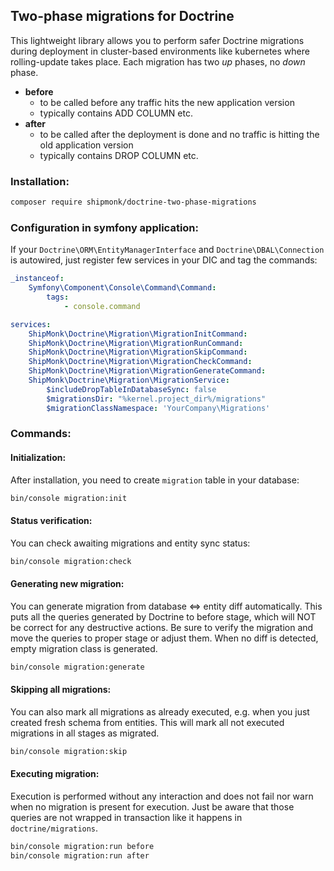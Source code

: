 ## Two-phase migrations for Doctrine
This lightweight library allows you to perform safer Doctrine migrations during deployment in cluster-based environments like kubernetes where rolling-update takes place.
Each migration has two *up* phases, no *down* phase.

- **before**
  - to be called before any traffic hits the new application version
  - typically contains ADD COLUMN etc.
- **after**
  - to be called after the deployment is done and no traffic is hitting the old application version
  - typically contains DROP COLUMN etc.

### Installation:

```sh
composer require shipmonk/doctrine-two-phase-migrations
```

### Configuration in symfony application:

If your `Doctrine\ORM\EntityManagerInterface` and `Doctrine\DBAL\Connection` is autowired, just register few services in your DIC and tag the commands:
```yml
_instanceof:
    Symfony\Component\Console\Command\Command:
        tags:
            - console.command

services:
    ShipMonk\Doctrine\Migration\MigrationInitCommand:
    ShipMonk\Doctrine\Migration\MigrationRunCommand:
    ShipMonk\Doctrine\Migration\MigrationSkipCommand:
    ShipMonk\Doctrine\Migration\MigrationCheckCommand:
    ShipMonk\Doctrine\Migration\MigrationGenerateCommand:
    ShipMonk\Doctrine\Migration\MigrationService:
        $includeDropTableInDatabaseSync: false
        $migrationsDir: "%kernel.project_dir%/migrations"
        $migrationClassNamespace: 'YourCompany\Migrations'
```

### Commands:

#### Initialization:

After installation, you need to create `migration` table in your database:

```bash
bin/console migration:init
```

#### Status verification:

You can check awaiting migrations and entity sync status:

```bash
bin/console migration:check
```

#### Generating new migration:

You can generate migration from database <=> entity diff automatically.
This puts all the queries generated by Doctrine to before stage, which will NOT be correct for any destructive actions.
Be sure to verify the migration and move the queries to proper stage or adjust them.
When no diff is detected, empty migration class is generated.

```bash
bin/console migration:generate
```

#### Skipping all migrations:

You can also mark all migrations as already executed, e.g. when you just created fresh schema from entities.
This will mark all not executed migrations in all stages as migrated.

```bash
bin/console migration:skip
```

#### Executing migration:

Execution is performed without any interaction and does not fail nor warn when no migration is present for execution.
Just be aware that those queries are not wrapped in transaction like it happens in `doctrine/migrations`.

```bash
bin/console migration:run before
bin/console migration:run after
```
